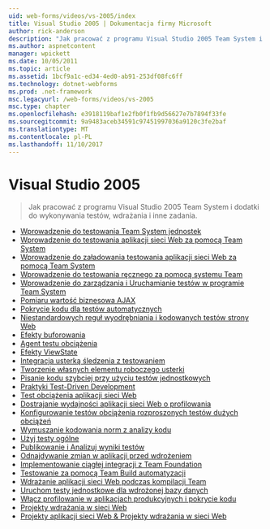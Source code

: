 ```yaml
---
uid: web-forms/videos/vs-2005/index
title: Visual Studio 2005 | Dokumentacja firmy Microsoft
author: rick-anderson
description: "Jak pracować z programu Visual Studio 2005 Team System i dodatki do wykonywania testów, wdrażania i inne zadania."
ms.author: aspnetcontent
manager: wpickett
ms.date: 10/05/2011
ms.topic: article
ms.assetid: 1bcf9a1c-ed34-4ed0-ab91-253df08fc6ff
ms.technology: dotnet-webforms
ms.prod: .net-framework
msc.legacyurl: /web-forms/videos/vs-2005
msc.type: chapter
ms.openlocfilehash: e3918119baf1e2fb0f1fb9d56627e7b7894f33fe
ms.sourcegitcommit: 9a9483aceb34591c97451997036a9120c3fe2baf
ms.translationtype: MT
ms.contentlocale: pl-PL
ms.lasthandoff: 11/10/2017
---
```

<a name="visual-studio-2005"></a>Visual Studio 2005
====================
> Jak pracować z programu Visual Studio 2005 Team System i dodatki do wykonywania testów, wdrażania i inne zadania.


- [Wprowadzenie do testowania Team System jednostek](introduction-to-unit-testing-with-team-system.md)
- [Wprowadzenie do testowania aplikacji sieci Web za pomocą Team System](introduction-to-testing-web-applications-with-team-system.md)
- [Wprowadzenie do załadowania testowania aplikacji sieci Web za pomocą Team System](introduction-to-load-testing-web-applications-with-team-system.md)
- [Wprowadzenie do testowania ręcznego za pomocą systemu Team](introduction-to-manual-testing-with-team-system.md)
- [Wprowadzenie do zarządzania i Uruchamianie testów w programie Team System](introduction-to-managing-and-running-tests-with-team-system.md)
- [Pomiaru wartość biznesowa AJAX](measuring-the-business-value-of-ajax.md)
- [Pokrycie kodu dla testów automatycznych](code-coverage-of-automated-tests.md)
- [Niestandardowych reguł wyodrębniania i kodowanych testów strony Web](custom-extraction-rules-and-coded-web-tests.md)
- [Efekty buforowania](the-effects-of-caching.md)
- [Agent testu obciążenia](using-the-load-test-agent.md)
- [Efekty ViewState](the-effects-of-viewstate.md)
- [Integracja usterką śledzenia z testowaniem](how-do-i-integrate-defect-tracking-with-testing.md)
- [Tworzenie własnych elementu roboczego usterki](how-do-i-create-my-own-bug-work-item.md)
- [Pisanie kodu szybciej przy użyciu testów jednostkowych](how-do-i-write-code-more-quickly-with-unit-tests.md)
- [Praktyki Test-Driven Development](how-do-i-practice-test-driven-development.md)
- [Test obciążenia aplikacji sieci Web](how-do-i-load-test-a-web-application.md)
- [Dostrajanie wydajności aplikacji sieci Web o profilowania](how-do-i-tune-web-application-performance-with-profiling.md)
- [Konfigurowanie testów obciążenia rozproszonych testów dużych obciążeń](how-do-i-set-up-distributed-load-testing-for-high-volume-tests.md)
- [Wymuszanie kodowania norm z analizy kodu](how-do-i-enforce-coding-standards-with-code-analysis.md)
- [Użyj testy ogólne](how-do-i-use-generic-tests.md)
- [Publikowanie i Analizuj wyniki testów](how-do-i-publish-and-analyze-test-results.md)
- [Odnajdywanie zmian w aplikacji przed wdrożeniem](how-do-i-discover-application-changes-prior-to-deployment.md)
- [Implementowanie ciągłej integracji z Team Foundation](how-do-i-implement-continuous-integration-with-team-foundation.md)
- [Testowanie za pomocą Team Build automatyzacji](how-do-i-automate-testing-using-team-build.md)
- [Wdrażanie aplikacji sieci Web podczas kompilacji Team](how-do-i-deploy-a-web-application-during-a-team-build.md)
- [Uruchom testy jednostkowe dla wdrożonej bazy danych](how-do-i-run-unit-tests-against-a-deployed-database.md)
- [Włącz profilowanie w aplikacjach produkcyjnych i pokrycie kodu](how-do-i-enable-code-coverage-and-profiling-in-production-applications.md)
- [Projekty wdrażania w sieci Web](web-deployment-projects.md)
- [Projekty aplikacji sieci Web & Projekty wdrażania w sieci Web](web-application-projects-web-deployment-projects.md)
